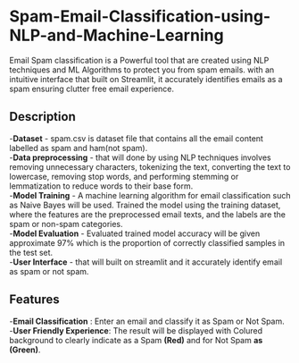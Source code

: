 # Spam-Email-Classification-using-NLP-and-Machine-Learning

Email Spam classification is a Powerful tool that are created using NLP techniques and ML Algorithms to protect you from spam emails.
with an intuitive interface that built on Streamlit, it accurately identifies emails as a spam ensuring clutter free email experience.

<h2>Description</h2>

-**Dataset** - spam.csv is dataset file that contains all the email content labelled as spam and ham(not spam).<br>
-**Data preprocessing** - that will done by using NLP techniques involves removing unnecessary characters, tokenizing the text, converting the text to lowercase, removing stop words, and performing stemming or lemmatization to reduce words to their base form.<br>
-**Model Training** - A machine learning algorithm for email classification such as Naive Bayes will be used. Trained the model using the training dataset, where the features are the preprocessed email texts, and the labels are the spam or non-spam categories.<br>
-**Model Evaluation** - Evaluated trained model accuracy will be given approximate 97% which is the proportion of correctly classified samples in the test set.<br>
-**User Interface** - that will built on streamlit and it accurately identify email as spam or not spam.<br>

<h2>Features</h2>

-**Email Classification** : Enter an email and classify it as Spam or Not Spam. <br>
-**User Friendly Experience**: The result will be displayed with Colured background to clearly indicate as a Spam **(Red)** and for Not Spam **as (Green)**.
